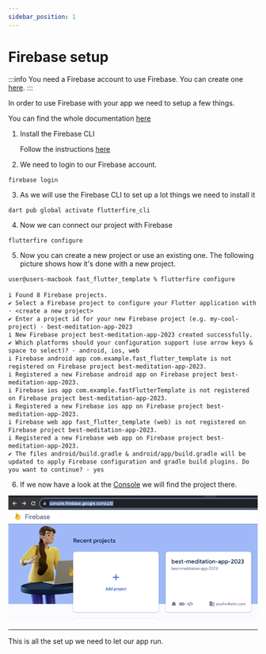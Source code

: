 ```yaml
---
sidebar_position: 1
---
```


# Firebase setup

:::info
You need a Firebase account to use Firebase. You can create one [here](https://console.firebase.google.com/u/3/).
:::

In order to use Firebase with your app we need to setup a few things. 

You can find the whole documentation [here](https://firebase.google.com/docs/flutter/setup?platform=ios)

1. Install the Firebase CLI

    Follow the instructions [here](https://firebase.google.com/docs/cli#setup_update_cli)


2. We need to login to our Firebase account.

```
firebase login
````

3. As we will use the Firebase CLI to set up a lot things we need to install it 


```
dart pub global activate flutterfire_cli
```

4. Now we can connect our project with Firebase 
```
flutterfire configure
```

5. Now you can create a new project or use an existing one. The following picture shows how it's done with a new project. 

```shell
user@users-macbook fast_flutter_template % flutterfire configure

i Found 8 Firebase projects.                                                                                                                                                                                                                                                        
✔ Select a Firebase project to configure your Flutter application with · <create a new project>                                                                                                                                                                                     
✔ Enter a project id for your new Firebase project (e.g. my-cool-project) · best-meditation-app-2023                                                                                                                                                                                
i New Firebase project best-meditation-app-2023 created successfully.                                                                                                                                                                                                               
✔ Which platforms should your configuration support (use arrow keys & space to select)? · android, ios, web                                                                                                                                                                         
i Firebase android app com.example.fast_flutter_template is not registered on Firebase project best-meditation-app-2023.                                                                                                                                                            
i Registered a new Firebase android app on Firebase project best-meditation-app-2023.                                                                                                                                                                                               
i Firebase ios app com.example.fastFlutterTemplate is not registered on Firebase project best-meditation-app-2023.                                                                                                                                                                  
i Registered a new Firebase ios app on Firebase project best-meditation-app-2023.                                                                                                                                                                                                   
i Firebase web app fast_flutter_template (web) is not registered on Firebase project best-meditation-app-2023.                                                                                                                                                                      
i Registered a new Firebase web app on Firebase project best-meditation-app-2023.                                                                                                                                                                                                   
✔ The files android/build.gradle & android/app/build.gradle will be updated to apply Firebase configuration and gradle build plugins. Do you want to continue? · yes                                                                                                                                                                                                         

```

6. If we now have a look at the [Console](https://console.firebase.google.com/u/3/) we will find the project there. 

![Firebase Console](assets/firebase-console.png)


--- 


This is all the set up we need to let our app run. 